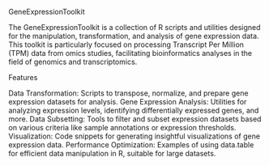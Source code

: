 GeneExpressionToolkit

The GeneExpressionToolkit is a collection of R scripts and utilities designed for the manipulation, transformation, and analysis of gene expression data. This toolkit is particularly focused on processing Transcript Per Million (TPM) data from omics studies, facilitating bioinformatics analyses in the field of genomics and transcriptomics.

Features

Data Transformation: Scripts to transpose, normalize, and prepare gene expression datasets for analysis.
Gene Expression Analysis: Utilities for analyzing expression levels, identifying differentially expressed genes, and more.
Data Subsetting: Tools to filter and subset expression datasets based on various criteria like sample annotations or expression thresholds.
Visualization: Code snippets for generating insightful visualizations of gene expression data.
Performance Optimization: Examples of using data.table for efficient data manipulation in R, suitable for large datasets.
